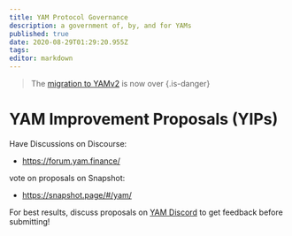 ```yaml
---
title: YAM Protocol Governance
description: a government of, by, and for YAMs
published: true
date: 2020-08-29T01:29:20.955Z
tags: 
editor: markdown
---
```



> The [migration to YAMv2](/migration) is now over
{.is-danger}

# YAM Improvement Proposals (YIPs)

Have Discussions on Discourse:
- https://forum.yam.finance/

vote on proposals on Snapshot:
- https://snapshot.page/#/yam/

For best results, discuss proposals on [YAM Discord](/team) to get feedback before submitting!